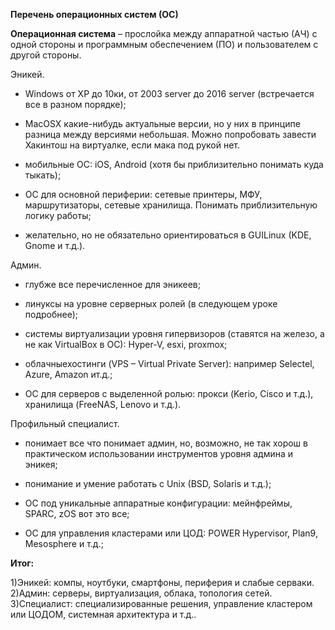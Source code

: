 **Перечень операционных систем (ОС)**

**Операционная система** – прослойка между аппаратной частью (АЧ) с одной стороны и программным обеспечением (ПО) и пользователем с другой стороны.

Эникей.

- Windows от XP до 10ки, от 2003 server до 2016 server (встречается все в разном порядке);

- MacOSX какие-нибудь актуальные версии, но у них в принципе разница между версиями небольшая. Можно попробовать завести Хакинтош на виртуалке, если мака под рукой нет.

- мобильные ОС: iOS, Android (хотя бы приблизительно понимать куда тыкать);

- ОС для основной периферии: сетевые принтеры, МФУ, маршрутизаторы, сетевые хранилища. Понимать приблизительную логику работы;

- желательно, но не обязательно ориентироваться в GUILinux (KDE, Gnome и т.д.).

Админ.

- глубже все перечисленное для эникеев;

- линуксы на уровне серверных ролей (в следующем уроке подробнее);

- системы виртуализации уровня гипервизоров (ставятся на железо, а не как VirtualBox в ОС): Hyper-V, esxi, proxmox;

- облачныехостинги (VPS – Virtual Private Server): например Selectel, Azure, Amazon ит.д.;

- ОС для серверов с выделенной ролью: прокси (Kerio, Cisco и т.д.), хранилища (FreeNAS, Lenovo и т.д.).

Профильный специалист.

- понимает все что понимает админ, но, возможно, не так хорош в практическом использовании инструментов уровня админа и эникея;

- понимание и умение работать с Unix (BSD, Solaris и т.д.);

- ОС под уникальные аппаратные конфигурации: мейнфреймы, SPARC, zOS вот это все;

- ОС для управления кластерами или ЦОД: POWER Hypervisor, Plan9, Mesosphere и т.д.;

**Итог:**

 1)Эникей: компы, ноутбуки, смартфоны, периферия и слабые серваки.
 2)Админ: серверы, виртуализация, облака, топология сетей.
 3)Специалист: специализированные решения, управление кластером или ЦОДОМ, системная архитектура и т.д..